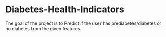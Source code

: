 # Diabetes-Health-Indicators
The goal of the project is to Predict if the user has prediabetes/diabetes or no diabetes from the 
given features.
